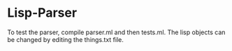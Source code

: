 # Lisp-Parser
To test the parser, compile parser.ml and then tests.ml. The lisp objects can be changed by editing the things.txt file.
